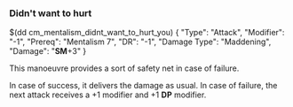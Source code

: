 ### Didn't want to hurt

$(dd cm_mentalism_didnt_want_to_hurt_you)
{ "Type": "Attack",
	"Modifier": "-1",
	"Prereq": "Mentalism 7",
	"DR": "-1",
	"Damage Type": "Maddening",
	"Damage": "__SM__+3"
}

This manoeuvre provides a sort of safety net in case of failure.

In case of success, it delivers the damage as usual. In case of failure,
the next attack receives a +1 modifier and +1 **DP** modifier.
